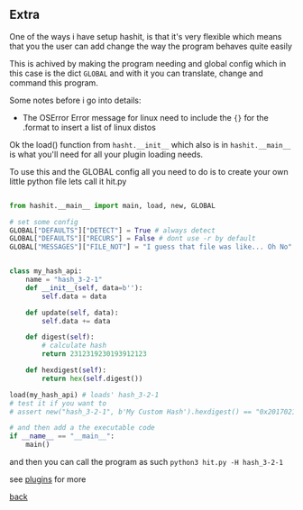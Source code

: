 <link rel="shortcut icon" type="image/png" href="favicon.ico"/>

## Extra

One of the ways i have setup hashit, is that it's very flexible which means
that you the user can add change the way the program behaves quite easily

This is achived by making the program needing and global config which in this case
is the dict ```GLOBAL``` and with it you can translate, change and command this program.

Some notes before i go into details:
- The OSError Error message for linux need to include the ```{}``` for the .format to insert a list of linux distos

Ok the load() function from ```hasht.__init__``` which also is in ```hashit.__main__``` is what you'll need
for all your plugin loading needs.

To use this and the GLOBAL config all you need to do is to create your own little python file
lets call it hit.py

```py

from hashit.__main__ import main, load, new, GLOBAL

# set some config
GLOBAL["DEFAULTS"]["DETECT"] = True # always detect
GLOBAL["DEFAULTS"]["RECURS"] = False # dont use -r by default
GLOBAL["MESSAGES"]["FILE_NOT"] = "I guess that file was like... Oh No" # insert sarcatic error-messages


class my_hash_api:
    name = "hash_3-2-1"
    def __init__(self, data=b''):
        self.data = data

    def update(self, data):
        self.data += data

    def digest(self):
        # calculate hash
        return 2312319230193912123

    def hexdigest(self):
        return hex(self.digest())

load(my_hash_api) # loads' hash_3-2-1
# test it if you want to
# assert new("hash_3-2-1", b'My Custom Hash').hexdigest() == "0x20170216b303493b"

# and then add a the executable code
if __name__ == "__main__":
    main()
```
and then you can call the program as such
```python3 hit.py -H hash_3-2-1```

see [plugins](plugins.md) for more

[back](README.md)
